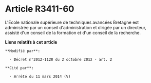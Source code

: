 # Article R3411-60

L'Ecole nationale supérieure de techniques avancées Bretagne est administrée par un conseil d'administration et dirigée par
un directeur, assisté d'un conseil de la formation et d'un conseil de la recherche.

**Liens relatifs à cet article**

	**Modifié par**:

	  - Décret n°2012-1120 du 2 octobre 2012 - art. 2

	**Cité par**:

	  - Arrêté du 11 mars 2014 (V)
